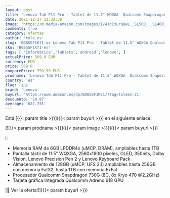 ```yaml
---
layout: post
title: 'Lenovo Tab P11 Pro - Tablet de 11.5" WQXGA  Qualcomm Snapdragon 730G  6 GB de RAM  128 GB ampliables hasta 1 TB  Android 10  WiFi+BT 5.0  4G LTE   Pack Lápiz y Teclado  Gris'
date: 2021-12-27 11:32:38
image: 'https://m.media-amazon.com/images/I/41cIxLrQQwL._SL500_._SL400_.jpg'
comments: true
category: ofertas
author: 'tole.es'
slug: 'B08SGF1K71-es Lenovo Tab P11 Pro - Tablet de 11.5" WQXGA Qualcomm...'
sku: 'B08SGF1K71-es'
tags: [ 'Informática','Tablets','android','lenovo', ]
actualPrice: 569.0 EUR
currency: EUR
price: 569.0
comparePrice: 799.99 EUR
prodname: 'Lenovo Tab P11 Pro - Tablet de 11.5" WQXGA  Qualcomm Snapdragon 730G  6 GB de RAM  128 GB ampliables hasta 1 TB  Android 10  WiFi+BT 5.0  4G LTE   Pack Lápiz y Teclado  Gris'
country: 'es'
flag: '🇪🇸'
brand: 'Lenovo'
buyurl: 'https://www.amazon.es/dp/B08SGF1K71/?tag=tolees-21'
descuento: '28.87'
average: '627.755'
---
```


Está [{{< param title >}}]({{< param buyurl >}}) en el siguiente enlace!

[![{{< param prodname >}}]({{< param image >}})]({{< param buyurl >}})

ℹ️:

- Memoria RAM de 6GB LPDDR4x (uMCP, DRAM), ampliables hasta 1TB
- Pantalla táctil de 11.5" WQXGA, 2560x1600 píxeles, OLED, 350nits, Dolby Vision, Lenovo Precision Pen 2 y Lenovo Keyboard Pack
- Almacenamiento de 128GB (uMCP, UFS 2.1) ampliables hasta 256GB con memoria Fat32, hasta 1TB con memoria ExFat
- Procesador Qualcomm Snapdragon 730G (8C, 8x Kryo 470 @2.2GHz)
- Tarjeta gráfica Integrada Qualcomm Adreno 618 GPU

[🛒 Ver la oferta!!]({{< param buyurl >}})
